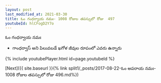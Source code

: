 ```yaml
---
layout: post
last_modified_at: 2021-03-30
title: ఓం గంధర్వాయ నమః- 1008 రోజుల తపస్సులో రోజు  497
youtubeId: hlCFogD2Y7o
---
```

 
 
 ఓం గంధర్వాయ నమః  
 
 -  గాంధర్వాస్ అని పిలువబడే ఖగోళ జీవుల రూపంలో ఎవరు ఉన్నారు 
 
  
 
  
 
 
 
 
 
 


{% include youtubePlayer.html id=page.youtubeId %}
 
[Next]({{ site.baseurl }}{% link  split1/_posts/2017-08-22-ఓం అపరాయ నమః- 1008 రోజుల తపస్సులో రోజు  496.md%})
 
